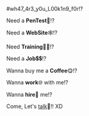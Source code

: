 #wh47_4r3_y0u_L00k1n9_f0r!?


Need a **PenTest**🔐!?

Need a **WebSite**🕸!?

Need **Training**👨‍🏫!?

Need a **Job**💲💲!?

Wanna buy me a **Coffee**😋!?

Wanna **work**🌐 with me!?

Wanna **hire**🤑 me!?

Come, Let's [talk](https://c0ff33b34n.github.io)🦜!! XD
